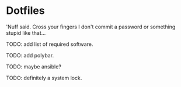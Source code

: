 # Dotfiles #

'Nuff said. Cross your fingers I don't commit a password or
something stupid like that...

TODO: add list of required software.

TODO: add polybar.

TODO: maybe ansible?

TODO: definitely a system lock.
